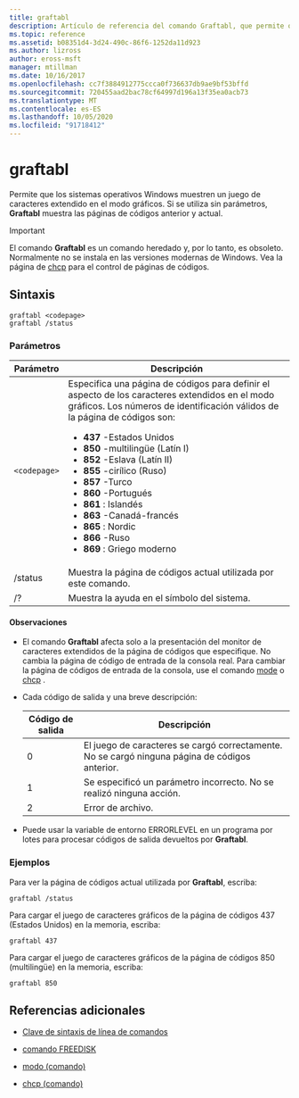 ```yaml
---
title: graftabl
description: Artículo de referencia del comando Graftabl, que permite que los sistemas operativos Windows muestren un juego de caracteres extendido en el modo gráficos.
ms.topic: reference
ms.assetid: b08351d4-3d24-490c-86f6-1252da11d923
ms.author: lizross
author: eross-msft
manager: mtillman
ms.date: 10/16/2017
ms.openlocfilehash: cc7f3884912775ccca0f736637db9ae9bf53bffd
ms.sourcegitcommit: 720455aad2bac78cf64997d196a13f35ea0acb73
ms.translationtype: MT
ms.contentlocale: es-ES
ms.lasthandoff: 10/05/2020
ms.locfileid: "91718412"
---
```

# <a name="graftabl"></a>graftabl

Permite que los sistemas operativos Windows muestren un juego de caracteres extendido en el modo gráficos. Si se utiliza sin parámetros, **Graftabl** muestra las páginas de códigos anterior y actual.

> [!IMPORTANT]
> El comando **Graftabl** es un comando heredado y, por lo tanto, es obsoleto. Normalmente no se instala en las versiones modernas de Windows. Vea la página de [chcp](https://docs.microsoft.com/windows-server/administration/windows-commands/chcp) para el control de páginas de códigos.

## <a name="syntax"></a>Sintaxis

```
graftabl <codepage>
graftabl /status
```

### <a name="parameters"></a>Parámetros

| Parámetro | Descripción |
| --------- | ----------- |
| `<codepage>` | Especifica una página de códigos para definir el aspecto de los caracteres extendidos en el modo gráficos. Los números de identificación válidos de la página de códigos son:<ul><li>**437** -Estados Unidos</li><li>**850** -multilingüe (Latín I)</li><li>**852** -Eslava (Latín II)</li><li>**855** -cirílico (Ruso)</li><li>**857** -Turco</li><li>**860** -Portugués</li><li>**861** : Islandés</li><li>**863** -Canadá-francés</li><li>**865** : Nordic</li><li>**866** -Ruso</li><li>**869** : Griego moderno</li></ul> |
| /status | Muestra la página de códigos actual utilizada por este comando. |
| /? | Muestra la ayuda en el símbolo del sistema. |

#### <a name="remarks"></a>Observaciones

- El comando **Graftabl** afecta solo a la presentación del monitor de caracteres extendidos de la página de códigos que especifique. No cambia la página de código de entrada de la consola real. Para cambiar la página de códigos de entrada de la consola, use el comando [mode](mode.md) o [chcp](chcp.md) .

- Cada código de salida y una breve descripción:

    | Código de salida | Descripción |
    | --------- | ----------- |
    | 0 | El juego de caracteres se cargó correctamente. No se cargó ninguna página de códigos anterior. |
    | 1 | Se especificó un parámetro incorrecto. No se realizó ninguna acción. |
    | 2 | Error de archivo. |

- Puede usar la variable de entorno ERRORLEVEL en un programa por lotes para procesar códigos de salida devueltos por **Graftabl**.

### <a name="examples"></a>Ejemplos

Para ver la página de códigos actual utilizada por **Graftabl**, escriba:

```
graftabl /status
```

Para cargar el juego de caracteres gráficos de la página de códigos 437 (Estados Unidos) en la memoria, escriba:

```
graftabl 437
```

Para cargar el juego de caracteres gráficos de la página de códigos 850 (multilingüe) en la memoria, escriba:

```
graftabl 850
```

## <a name="additional-references"></a>Referencias adicionales

- [Clave de sintaxis de línea de comandos](command-line-syntax-key.md)

- [comando FREEDISK](freedisk.md)

- [modo (comando)](mode.md)

- [chcp (comando)](chcp.md)
